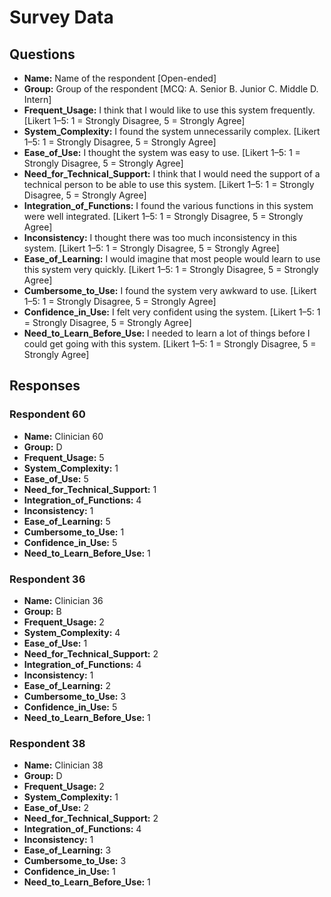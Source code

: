 # Survey Data

## Questions

- **Name:** Name of the respondent [Open-ended]
- **Group:** Group of the respondent [MCQ: A. Senior B. Junior C. Middle D. Intern]
- **Frequent_Usage:** I think that I would like to use this system frequently. [Likert 1–5: 1 = Strongly Disagree, 5 = Strongly Agree]
- **System_Complexity:** I found the system unnecessarily complex. [Likert 1–5: 1 = Strongly Disagree, 5 = Strongly Agree]
- **Ease_of_Use:** I thought the system was easy to use. [Likert 1–5: 1 = Strongly Disagree, 5 = Strongly Agree]
- **Need_for_Technical_Support:** I think that I would need the support of a technical person to be able to use this system. [Likert 1–5: 1 = Strongly Disagree, 5 = Strongly Agree]
- **Integration_of_Functions:** I found the various functions in this system were well integrated. [Likert 1–5: 1 = Strongly Disagree, 5 = Strongly Agree]
- **Inconsistency:** I thought there was too much inconsistency in this system. [Likert 1–5: 1 = Strongly Disagree, 5 = Strongly Agree]
- **Ease_of_Learning:** I would imagine that most people would learn to use this system very quickly. [Likert 1–5: 1 = Strongly Disagree, 5 = Strongly Agree]
- **Cumbersome_to_Use:** I found the system very awkward to use. [Likert 1–5: 1 = Strongly Disagree, 5 = Strongly Agree]
- **Confidence_in_Use:** I felt very confident using the system. [Likert 1–5: 1 = Strongly Disagree, 5 = Strongly Agree]
- **Need_to_Learn_Before_Use:** I needed to learn a lot of things before I could get going with this system. [Likert 1–5: 1 = Strongly Disagree, 5 = Strongly Agree]

## Responses

### Respondent 60

- **Name:** Clinician 60
- **Group:** D
- **Frequent_Usage:** 5
- **System_Complexity:** 1
- **Ease_of_Use:** 5
- **Need_for_Technical_Support:** 1
- **Integration_of_Functions:** 4
- **Inconsistency:** 1
- **Ease_of_Learning:** 5
- **Cumbersome_to_Use:** 1
- **Confidence_in_Use:** 5
- **Need_to_Learn_Before_Use:** 1

### Respondent 36

- **Name:** Clinician 36
- **Group:** B
- **Frequent_Usage:** 2
- **System_Complexity:** 4
- **Ease_of_Use:** 1
- **Need_for_Technical_Support:** 2
- **Integration_of_Functions:** 4
- **Inconsistency:** 1
- **Ease_of_Learning:** 2
- **Cumbersome_to_Use:** 3
- **Confidence_in_Use:** 5
- **Need_to_Learn_Before_Use:** 1

### Respondent 38

- **Name:** Clinician 38
- **Group:** D
- **Frequent_Usage:** 2
- **System_Complexity:** 1
- **Ease_of_Use:** 2
- **Need_for_Technical_Support:** 2
- **Integration_of_Functions:** 4
- **Inconsistency:** 1
- **Ease_of_Learning:** 3
- **Cumbersome_to_Use:** 3
- **Confidence_in_Use:** 1
- **Need_to_Learn_Before_Use:** 1
